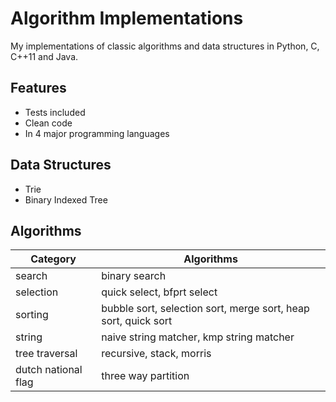 # Algorithm Implementations
My implementations of classic algorithms and data structures in Python, C, C++11 and Java. 

## Features
* Tests included
* Clean code
* In 4 major programming languages

## Data Structures
* Trie
* Binary Indexed Tree

## Algorithms
| Category | Algorithms |
|----------|------------|
| search   | binary search |
| selection| quick select, bfprt select |
| sorting  | bubble sort, selection sort, merge sort, heap sort, quick sort |
| string   | naive string matcher, kmp string matcher |
| tree traversal | recursive, stack, morris |
| dutch national flag | three way partition |
